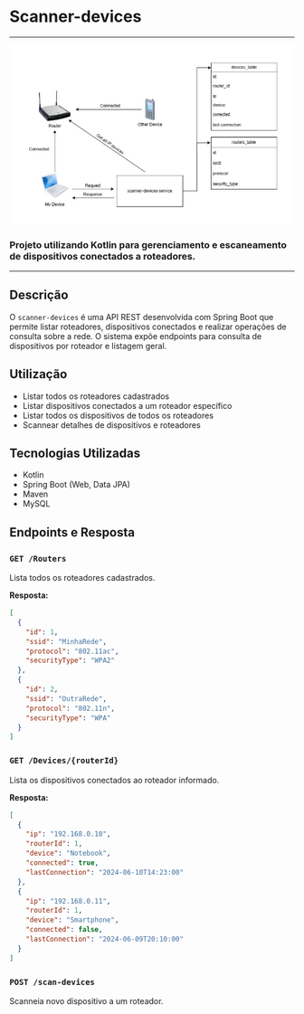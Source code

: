 # Scanner-devices

<hr>

<img src="https://github.com/MOliveiraDev/scanner-devices/blob/main/scannerdevices-service/assets/ScannerDevices-Diagrama.jpg"></img>

### Projeto utilizando Kotlin para gerenciamento e escaneamento de dispositivos conectados a roteadores.

<hr>

## Descrição

O `scanner-devices` é uma API REST desenvolvida com Spring Boot que permite listar roteadores, dispositivos conectados e realizar operações de consulta sobre a rede. O sistema expõe endpoints para consulta de dispositivos por roteador e listagem geral.

## Utilização

- Listar todos os roteadores cadastrados
- Listar dispositivos conectados a um roteador específico
- Listar todos os dispositivos de todos os roteadores
- Scannear detalhes de dispositivos e roteadores

## Tecnologias Utilizadas

- Kotlin
- Spring Boot (Web, Data JPA)
- Maven
- MySQL


## Endpoints e Resposta

### `GET /Routers`

Lista todos os roteadores cadastrados.

**Resposta:**
```json
[
  {
    "id": 1,
    "ssid": "MinhaRede",
    "protocol": "802.11ac",
    "securityType": "WPA2"
  },
  {
    "id": 2,
    "ssid": "OutraRede",
    "protocol": "802.11n",
    "securityType": "WPA"
  }
]
```

### `GET /Devices/{routerId}`

Lista os dispositivos conectados ao roteador informado.

**Resposta:**
```json
[
  {
    "ip": "192.168.0.10",
    "routerId": 1,
    "device": "Notebook",
    "connected": true,
    "lastConnection": "2024-06-10T14:23:00"
  },
  {
    "ip": "192.168.0.11",
    "routerId": 1,
    "device": "Smartphone",
    "connected": false,
    "lastConnection": "2024-06-09T20:10:00"
  }
]
```

### `POST /scan-devices`

Scanneia novo dispositivo a um roteador.
